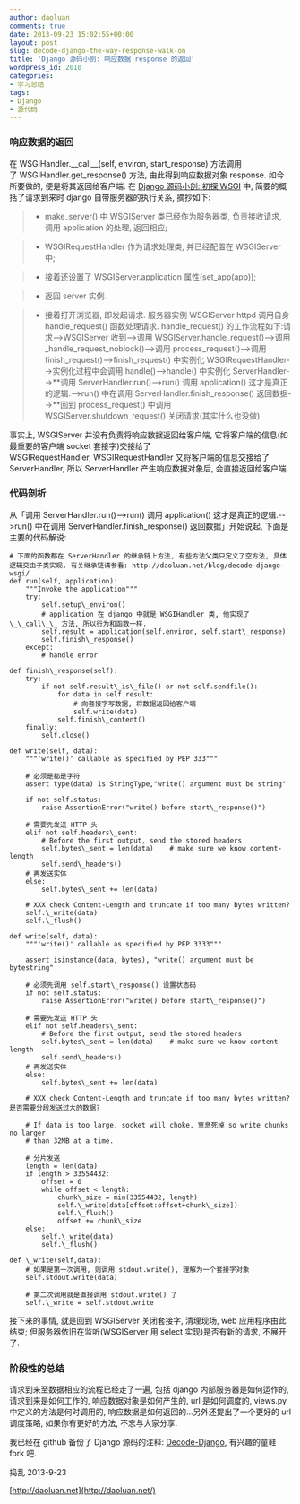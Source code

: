 ```yaml
---
author: daoluan
comments: true
date: 2013-09-23 15:02:55+00:00
layout: post
slug: decode-django-the-way-response-walk-on
title: 'Django 源码小剖: 响应数据 response 的返回'
wordpress_id: 2010
categories:
- 学习总结
tags:
- Django
- 源代码
---
```


### 响应数据的返回


在 WSGIHandler.\_\_call\_\_(self, environ, start\_response) 方法调用了 WSGIHandler.get\_response() 方法, 由此得到响应数据对象 response. 如今所要做的, 便是将其返回给客户端. 在 [Django 源码小剖: 初探 WSGI](http://daoluan.net/blog/decode-django-wsgi/) 中, 简要的概括了请求到来时 django 自带服务器的执行关系, 摘抄如下:


> 

> 
> 
	
>   * make\_server() 中 WSGIServer 类已经作为服务器类, 负责接收请求, 调用 application 的处理, 返回相应;
> 
	
>   * WSGIRequestHandler 作为请求处理类, 并已经配置在 WSGIServer 中;
> 
	
>   * 接着还设置了 WSGIServer.application 属性(set\_app(app));
> 
	
>   * 返回 server 实例.
> 
	
>   * 接着打开浏览器, 即发起请求. 服务器实例 WSGIServer httpd 调用自身 handle\_request() 函数处理请求. handle\_request() 的工作流程如下:请求-->WSGIServer 收到-->调用 WSGIServer.handle\_request()-->调用 \_handle\_request\_noblock()-->调用 process\_request()-->调用 finish\_request()-->finish\_request() 中实例化 WSGIRequestHandler-->实例化过程中会调用 handle()-->handle() 中实例化 ServerHandler-->**调用 ServerHandler.run()-->run() 调用 application() 这才是真正的逻辑.-->run() 中在调用 ServerHandler.finish\_response() 返回数据-->**回到 process\_request() 中调用 WSGIServer.shutdown\_request() 关闭请求(其实什么也没做)
> 




事实上, WSGIServer 并没有负责将响应数据返回给客户端, 它将客户端的信息(如最重要的客户端 socket 套接字)交接给了 WSGIRequestHandler, WSGIRequestHandler 又将客户端的信息交接给了 ServerHandler, 所以 ServerHandler 产生响应数据对象后, 会直接返回给客户端.


### 代码剖析


从「调用 ServerHandler.run()-->run() 调用 application() 这才是真正的逻辑.-->run() 中在调用 ServerHandler.finish\_response() 返回数据」开始说起, 下面是主要的代码解说:

    
    # 下面的函数都在 ServerHandler 的继承链上方法, 有些方法父类只定义了空方法, 具体逻辑交由子类实现. 有关继承链请参看: http://daoluan.net/blog/decode-django-wsgi/
    def run(self, application):
        """Invoke the application"""
        try:
            self.setup\_environ()
            # application 在 django 中就是 WSGIHandler 类, 他实现了 \_\_call\_\_ 方法, 所以行为和函数一样.
            self.result = application(self.environ, self.start\_response)
            self.finish\_response()
        except:
            # handle error
    
    def finish\_response(self):
        try:
            if not self.result\_is\_file() or not self.sendfile():
                for data in self.result:
                    # 向套接字写数据, 将数据返回给客户端
                    self.write(data)
                self.finish\_content()
        finally:
            self.close()
    
    def write(self, data):
        """'write()' callable as specified by PEP 333"""
    
        # 必须是都是字符
        assert type(data) is StringType,"write() argument must be string"
    
        if not self.status:
            raise AssertionError("write() before start\_response()")
    
        # 需要先发送 HTTP 头
        elif not self.headers\_sent:
            # Before the first output, send the stored headers
            self.bytes\_sent = len(data)    # make sure we know content-length
            self.send\_headers()
        # 再发送实体
        else:
            self.bytes\_sent += len(data)
    
        # XXX check Content-Length and truncate if too many bytes written?
        self.\_write(data)
        self.\_flush()
    
    def write(self, data):
        """'write()' callable as specified by PEP 3333"""
    
        assert isinstance(data, bytes), "write() argument must be bytestring"
    
        # 必须先调用 self.start\_response() 设置状态码
        if not self.status:
            raise AssertionError("write() before start\_response()")
    
        # 需要先发送 HTTP 头
        elif not self.headers\_sent:
            # Before the first output, send the stored headers
            self.bytes\_sent = len(data)    # make sure we know content-length
            self.send\_headers()
        # 再发送实体
        else:
            self.bytes\_sent += len(data)
    
        # XXX check Content-Length and truncate if too many bytes written? 是否需要分段发送过大的数据?
    
        # If data is too large, socket will choke, 窒息死掉 so write chunks no larger
        # than 32MB at a time.
    
        # 分片发送
        length = len(data)
        if length > 33554432:
            offset = 0
            while offset < length:
                chunk\_size = min(33554432, length)
                self.\_write(data[offset:offset+chunk\_size])
                self.\_flush()
                offset += chunk\_size
        else:
            self.\_write(data)
            self.\_flush()
    
    def \_write(self,data):
        # 如果是第一次调用, 则调用 stdout.write(), 理解为一个套接字对象
        self.stdout.write(data)
    
        # 第二次调用就是直接调用 stdout.write() 了
        self.\_write = self.stdout.write


接下来的事情, 就是回到 WSGIServer 关闭套接字, 清理现场, web 应用程序由此结束; 但服务器依旧在监听(WSGIServer 用 select 实现)是否有新的请求, 不展开了.


### 阶段性的总结


请求到来至数据相应的流程已经走了一遍, 包括 django 内部服务器是如何运作的, 请求到来是如何工作的, 响应数据对象是如何产生的, url 是如何调度的, views.py 中定义的方法是何时调用的, 响应数据是如何返回的...另外还提出了一个更好的 url 调度策略, 如果你有更好的方法, 不忘与大家分享.

我已经在 github 备份了 Django 源码的注释: [Decode-Django](https://github.com/daoluan/Decode-Django), 有兴趣的童鞋 fork 吧.

捣乱 2013-9-23

[http://daoluan.net](http://daoluan.net/)
